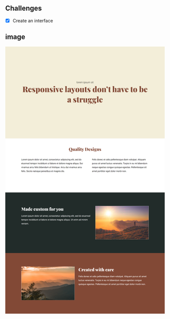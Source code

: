 ## Challenges
- [x] Create an interface

## image
<img alt="project image" title="#day1" src="../screenshots/day12.png" />